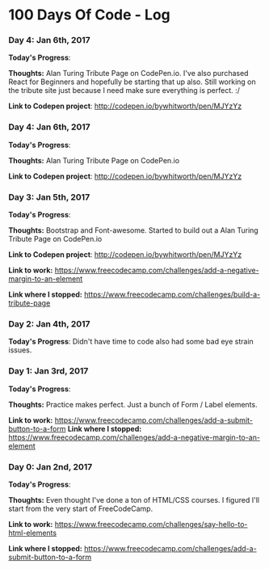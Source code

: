 # 100 Days Of Code - Log

### Day 4: Jan 6th, 2017

**Today's Progress**:

**Thoughts:** Alan Turing Tribute Page on CodePen.io. I've also purchased React for Beginners and hopefully be starting that up also. Still working on the tribute site just because I need make sure everything is perfect. :/ 

**Link to Codepen project**: http://codepen.io/bywhitworth/pen/MJYzYz

### Day 4: Jan 6th, 2017

**Today's Progress**:

**Thoughts:** Alan Turing Tribute Page on CodePen.io 

**Link to Codepen project**: http://codepen.io/bywhitworth/pen/MJYzYz


### Day 3: Jan 5th, 2017

**Today's Progress**:

**Thoughts:** Bootstrap and Font-awesome. Started to build out a Alan Turing Tribute Page on CodePen.io 

**Link to Codepen project**: http://codepen.io/bywhitworth/pen/MJYzYz

**Link to work:** https://www.freecodecamp.com/challenges/add-a-negative-margin-to-an-element

**Link where I stopped:** https://www.freecodecamp.com/challenges/build-a-tribute-page

### Day 2: Jan 4th, 2017

**Today's Progress**: Didn't have time to code also had some bad eye strain issues. 


### Day 1: Jan 3rd, 2017

**Today's Progress**:

**Thoughts:** Practice makes perfect. Just a bunch of Form / Label elements. 

**Link to work:** https://www.freecodecamp.com/challenges/add-a-submit-button-to-a-form
**Link where I stopped:** https://www.freecodecamp.com/challenges/add-a-negative-margin-to-an-element


### Day 0: Jan 2nd, 2017

**Today's Progress**:

**Thoughts:** Even thought I've done a ton of HTML/CSS courses. I figured I'll start from the very start of FreeCodeCamp. 

**Link to work:** https://www.freecodecamp.com/challenges/say-hello-to-html-elements

**Link where I stopped:** https://www.freecodecamp.com/challenges/add-a-submit-button-to-a-form




